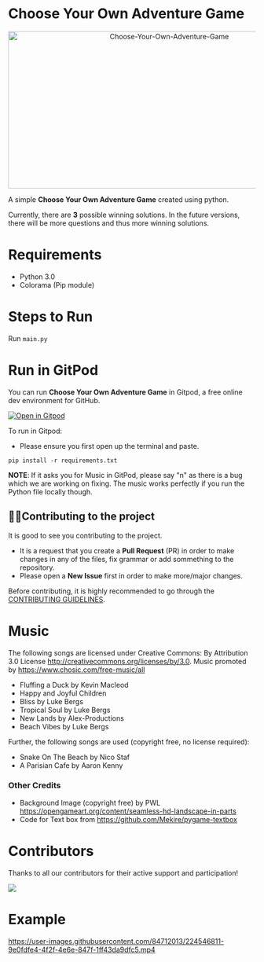 # Choose Your Own Adventure Game

<div align="center">
<img src="https://socialify.git.ci/KendallDoesCoding/Choose-Your-Own-Adventure-Game/image?description=1&font=Inter&forks=1&issues=1&language=1&logo=https%3A%2F%2Fraw.githubusercontent.com%2FKendallDoesCoding%2FChoose-Your-Own-Adventure-Game%2F7e92194b9819b14a9fd4145716d6d8790f11eb86%2FPicture1.png&name=1&owner=1&pattern=Solid&pulls=1&stargazers=1&theme=Dark" alt="Choose-Your-Own-Adventure-Game" width="640" height="320" />
</div>

A simple **Choose Your Own Adventure Game** created using python.

Currently, there are **3** possible winning solutions. In the future versions, there will be more questions and thus more winning solutions.

# Requirements

- Python 3.0
- Colorama (Pip module)


# Steps to Run

Run `main.py`

# Run in GitPod

You can run **Choose Your Own Adventure Game** in Gitpod, a free online dev environment for GitHub.

[![Open in Gitpod](https://gitpod.io/button/open-in-gitpod.svg)](https://gitpod.io/#https://github.com/KendallDoesCoding/Choose-Your-Own-Adventure-Game)
<!-- CONTRIBUTING -->

To run in Gitpod:
- Please ensure you first open up the terminal and paste.

```
pip install -r requirements.txt
```

**NOTE**: If it asks you for Music in GitPod, please say "n" as there is a bug which we are working on fixing. The music works perfectly if you run the Python file locally though.

## 💁‍♂️Contributing to the project

It is good to see you contributing to the project.

- It is a request that you create a **Pull Request** (PR) in order to make changes in any of the files, fix grammar or add sommething to the repository.
- Please open a **New Issue** first in order to make more/major changes.

Before contributing, it is highly recommended to go through the [CONTRIBUTING GUIDELINES](.github/CONTRIBUTING.md).

# Music

The following songs are licensed under Creative Commons: By Attribution 3.0 License
http://creativecommons.org/licenses/by/3.0.
Music promoted by https://www.chosic.com/free-music/all

- Fluffing a Duck by Kevin Macleod
- Happy and Joyful Children
- Bliss by Luke Bergs
- Tropical Soul by Luke Bergs
- New Lands by Alex-Productions
- Beach Vibes by Luke Bergs

Further, the following songs are used (copyright free, no license required):

- Snake On The Beach by Nico Staf
- A Parisian Cafe by Aaron Kenny

### Other Credits

- Background Image (copyright free) by PWL https://opengameart.org/content/seamless-hd-landscape-in-parts
- Code for Text box from https://github.com/Mekire/pygame-textbox

# Contributors
Thanks to all our contributors for their active support and participation!

<a href = "https://github.com/KendallDoesCoding/Choose-Your-Own-Adventure-Game">
  <img src = "https://contrib.rocks/image?repo=KendallDoesCoding/Choose-Your-Own-Adventure-Game"/>
</a>


# Example

https://user-images.githubusercontent.com/84712013/224546811-9e0fdfe4-4f2f-4e6e-847f-1ff43da9dfc5.mp4
